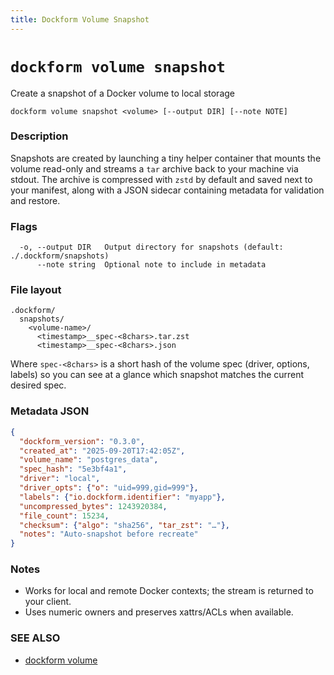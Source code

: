 ```yaml
---
title: Dockform Volume Snapshot
---
```


# `dockform volume snapshot`

Create a snapshot of a Docker volume to local storage

```
dockform volume snapshot <volume> [--output DIR] [--note NOTE]
```

### Description

Snapshots are created by launching a tiny helper container that mounts the volume read-only and streams a `tar` archive back to your machine via stdout. The archive is compressed with `zstd` by default and saved next to your manifest, along with a JSON sidecar containing metadata for validation and restore.

### Flags

```
  -o, --output DIR   Output directory for snapshots (default: ./.dockform/snapshots)
      --note string  Optional note to include in metadata
```

### File layout

```
.dockform/
  snapshots/
    <volume-name>/
      <timestamp>__spec-<8chars>.tar.zst
      <timestamp>__spec-<8chars>.json
```

Where `spec-<8chars>` is a short hash of the volume spec (driver, options, labels) so you can see at a glance which snapshot matches the current desired spec.

### Metadata JSON

```json
{
  "dockform_version": "0.3.0",
  "created_at": "2025-09-20T17:42:05Z",
  "volume_name": "postgres_data",
  "spec_hash": "5e3bf4a1",
  "driver": "local",
  "driver_opts": {"o": "uid=999,gid=999"},
  "labels": {"io.dockform.identifier": "myapp"},
  "uncompressed_bytes": 1243920384,
  "file_count": 15234,
  "checksum": {"algo": "sha256", "tar_zst": "…"},
  "notes": "Auto-snapshot before recreate"
}
```

### Notes

- Works for local and remote Docker contexts; the stream is returned to your client.
- Uses numeric owners and preserves xattrs/ACLs when available.

### SEE ALSO

* [dockform volume](/cli/dockform_volume)


